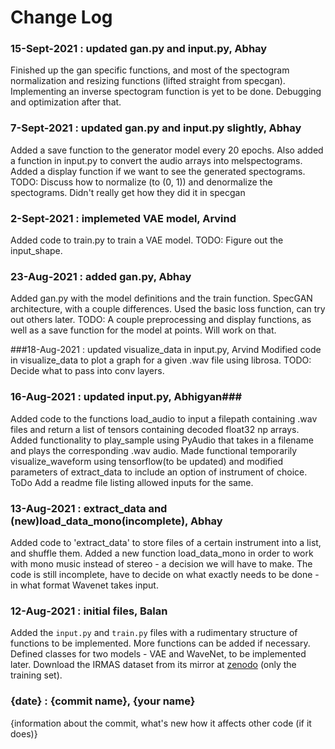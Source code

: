 # Change Log

### 15-Sept-2021 : updated gan.py and input.py, Abhay
Finished up the gan specific functions, and most of the spectogram normalization and resizing functions (lifted straight from specgan). 
Implementing an inverse spectogram function is yet to be done. Debugging and optimization after that.

### 7-Sept-2021 : updated gan.py and input.py slightly, Abhay
Added a save function to the generator model every 20 epochs.
Also added a function in input.py to convert the audio arrays into melspectograms. Added a display function if we want to see the generated spectograms.
TODO: Discuss how to normalize (to (0, 1)) and denormalize the spectograms. Didn't really get how they did it in specgan

### 2-Sept-2021 : implemeted VAE model, Arvind
Added code to train.py to train a VAE model.
TODO: Figure out the input_shape.

### 23-Aug-2021 : added gan.py, Abhay
Added gan.py with the model definitions and the train function. SpecGAN architecture, with a couple differences. Used the basic loss function, can try out others later. 
TODO: A couple preprocessing and display functions, as well as a save function for the model at points. Will work on that.

###18-Aug-2021 : updated visualize_data in input.py, Arvind
Modified code in visualize_data to plot a graph for a given .wav file using librosa. TODO: Decide what to pass into conv layers.

### 16-Aug-2021 : updated input.py, Abhigyan###
Added code to the functions load_audio to input a filepath containing .wav files and return a list of tensors containing decoded float32 np arrays. Added functionality to play_sample using PyAudio that takes in a filename and plays the corresponding .wav audio. Made functional temporarily visualize_waveform using tensorflow(to be updated) and modified parameters of extract_data to include an option of instrument of choice. ToDo Add a readme file listing allowed inputs for the same.   

### 13-Aug-2021 : extract_data and (new)load_data_mono(incomplete), Abhay
Added code to 'extract_data' to store files of a certain instrument into a list, and shuffle them. Added a new function load_data_mono in order to work with mono music instead of stereo - a decision we will have to make. The code is still incomplete, have to decide on what exactly needs to be done - in what format Wavenet takes input. 
### 12-Aug-2021 : initial files, Balan
Added the `input.py` and `train.py` files with a rudimentary structure of functions to be implemented. More functions can be added if necessary. Defined classes for two models - VAE and WaveNet, to be implemented later. Download the IRMAS dataset from its mirror at [zenodo](https://zenodo.org/record/1290750#.YRQW1XUzbmx) (only the training set).

### {date} : {commit name}, {your name}
  {information about the commit, what\'s new how it affects other code (if it does)}
